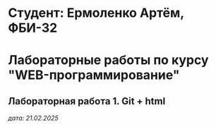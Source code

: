 # Студент: Ермоленко Артём, ФБИ-32

# Лабораторные работы по курсу "WEB-программирование"

## Лабораторная работа 1. Git + html

*дата: 21.02.2025*

